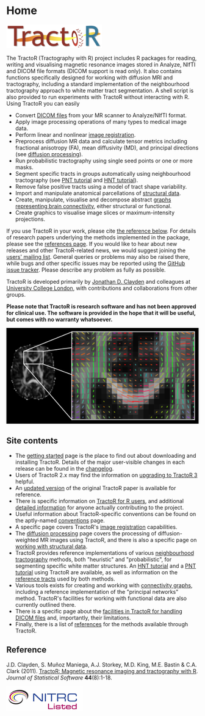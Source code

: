 # Home

<img class="graphic" src="logo.png" alt="TractoR logo" />

The TractoR (Tractography with R) project includes R packages for reading, writing and visualising magnetic resonance images stored in Analyze, NIfTI and DICOM file formats (DICOM support is read only). It also contains functions specifically designed for working with diffusion MRI and tractography, including a standard implementation of the neighbourhood tractography approach to white matter tract segmentation. A shell script is also provided to run experiments with TractoR without interacting with R. Using TractoR you can easily

* Convert [DICOM files](TractoR-and-DICOM.html) from your MR scanner to Analyze/NIfTI format.
* Apply image processing operations of many types to medical image data.
* Perform linear and nonlinear [image registration](registration.html).
* Preprocess diffusion MR data and calculate tensor metrics including fractional anisotropy (FA), mean diffusivity (MD), and principal directions (see [diffusion processing](diffusion-processing.html)).
* Run probabilistic tractography using single seed points or one or more masks.
* Segment specific tracts in groups automatically using neighbourhood tractography (see [PNT tutorial](PNT-tutorial.html) and [HNT tutorial](HNT-tutorial.html)).
* Remove false positive tracts using a model of tract shape variability.
* Import and manipulate anatomical parcellations of [structural data](structural.html).
* Create, manipulate, visualise and decompose abstract [graphs representing brain connectivity](connectivity-graphs.html), either structural or functional.
* Create graphics to visualise image slices or maximum-intensity projections.

If you use TractoR in your work, please cite [the reference below](#reference). For details of research papers underlying the methods implemented in the package, please see the [references page](references.html). If you would like to hear about new releases and other TractoR-related news, we would suggest joining the [users' mailing list](https://www.jiscmail.ac.uk/cgi-bin/webadmin?A0=TRACTOR). General queries or problems may also be raised there, while bugs and other specific issues may be reported using the [GitHub issue tracker](https://github.com/jonclayden/tractor/issues). Please describe any problem as fully as possible.

TractoR is developed primarily by [Jonathan D. Clayden](http://www.homepages.ucl.ac.uk/~sejjjd2/) and colleagues at [University College London](http://www.ucl.ac.uk), with contributions and collaborations from other groups.

**Please note that TractoR is research software and has not been approved for clinical use. The software is provided in the hope that it will be useful, but comes with no warranty whatsoever.**

![Diffusion principal directions](principal-directions.png)

## Site contents

- The [getting started](getting-started.html) page is the place to find out about downloading and installing TractoR. Details of the major user-visible changes in each release can be found in the [changelog](changelog.html).
- Users of TractoR 2.x may find the information on [upgrading to TractoR 3](upgrading-to-TractoR-3.html) helpful.
- An [updated version](paper/index.html) of the original TractoR paper is available for reference.
- There is specific information on [TractoR for R users](TractoR-for-R-users.html), and additional [detailed information](guidelines-for-contributors.html) for anyone actually contributing to the project.
- Useful information about TractoR-specific conventions can be found on the aptly-named [conventions](conventions.html) page.
- A specific page covers TractoR's [image registration](registration.html) capabilities.
- The [diffusion processing](diffusion-processing.html) page covers the processing of diffusion-weighted MR images using TractoR, and there is also a specific page on [working with structural data](structural.html).
- TractoR provides reference implementations of various [neighbourhood tractography](http://www.homepages.ucl.ac.uk/~sejjjd2/research/#neighbourhood-tractography) methods, both "heuristic" and "probabilistic", for segmenting specific white matter structures. An [HNT tutorial](HNT-tutorial.html) and a [PNT tutorial](PNT-tutorial.html) using TractoR are available, as well as information on the [reference tracts](reference-tracts.html) used by both methods.
- Various tools exists for creating and working with [connectivity graphs](connectivity-graphs.html), including a reference implementation of the "principal networks" method. TractoR's facilities for working with functional data are also currently outlined there.
- There is a specific page about the [facilities in TractoR for handling DICOM files](TractoR-and-DICOM.html) and, importantly, their limitations.
- Finally, there is a list of [references](references.html) for the methods available through TractoR.

## Reference

J.D. Clayden, S. Muñoz Maniega, A.J. Storkey, M.D. King, M.E. Bastin & C.A. Clark (2011). [TractoR: Magnetic resonance imaging and tractography with R](paper/index.html). _Journal of Statistical Software_ **44**(8):1-18.

[![NITRC logo](nitrc.png)](http://www.nitrc.org/projects/tractor)
